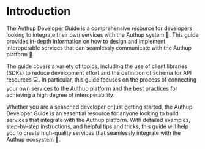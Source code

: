 # Introduction 

The Authup Developer Guide is a comprehensive resource for developers 
looking to integrate their own services with the Authup system 🤝.
This guide provides in-depth information on how to design and implement
interoperable services that can seamlessly communicate with the Authup platform 🔌.

The guide covers a variety of topics, including the use of client libraries (SDKs) to
reduce development effort and the definition of schema for API resources 💻. 
In particular, this guide focuses on the process of connecting your own services to the Authup
platform and the best practices for achieving a high degree of interoperability.

Whether you are a seasoned developer or just getting started, the Authup Developer Guide is an essential
resource for anyone looking to build services that integrate with the Authup platform.
With detailed examples, step-by-step instructions, and helpful tips and tricks, 
this guide will help you to create high-quality services that seamlessly integrate with the Authup ecosystem 🚀.



